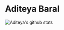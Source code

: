 # Aditeya Baral

![Aditeya's github stats](https://github-readme-stats.vercel.app/api?username=aditeyabaral&amp;count_private=true&amp;show_icons=true&amp;theme=radical)
